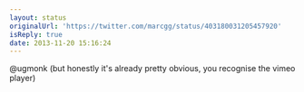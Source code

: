 ```yaml
---
layout: status
originalUrl: 'https://twitter.com/marcgg/status/403180031205457920'
isReply: true
date: 2013-11-20 15:16:24
---
```


@ugmonk (but honestly it's already pretty obvious, you recognise the vimeo player)
